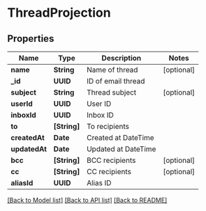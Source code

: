 # ThreadProjection

## Properties
Name | Type | Description | Notes
------------ | ------------- | ------------- | -------------
**name** | **String** | Name of thread | [optional] 
**_id** | **UUID** | ID of email thread | 
**subject** | **String** | Thread subject | [optional] 
**userId** | **UUID** | User ID | 
**inboxId** | **UUID** | Inbox ID | 
**to** | **[String]** | To recipients | 
**createdAt** | **Date** | Created at DateTime | 
**updatedAt** | **Date** | Updated at DateTime | 
**bcc** | **[String]** | BCC recipients | [optional] 
**cc** | **[String]** | CC recipients | [optional] 
**aliasId** | **UUID** | Alias ID | 

[[Back to Model list]](../README#documentation-for-models) [[Back to API list]](../README#documentation-for-api-endpoints) [[Back to README]](../README)


